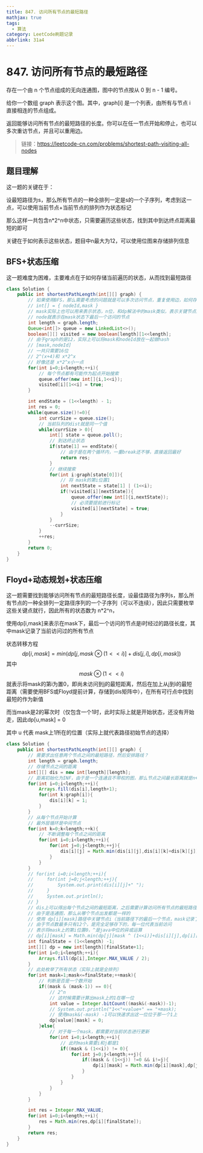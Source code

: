 ```yaml
---
title: 847. 访问所有节点的最短路径
mathjax: true
tags:
  - 算法
category: LeetCode刷题记录
abbrlink: 31a4
---
```

# 847. 访问所有节点的最短路径

存在一个由 n 个节点组成的无向连通图，图中的节点按从 0 到 n - 1 编号。

给你一个数组 graph 表示这个图。其中，graph[i] 是一个列表，由所有与节点 i 直接相连的节点组成。

返回能够访问所有节点的最短路径的长度。你可以在任一节点开始和停止，也可以多次重访节点，并且可以重用边。

> 链接：https://leetcode-cn.com/problems/shortest-path-visiting-all-nodes

<!-- more -->

## 题目理解

这一题的关键在于：

设最短路径为s，那么所有节点的一种全排列一定是s的一个子序列，考虑到这一点，可以使用当前节点+当前节点的排列作为状态标记

那么这样一共包含n*2^n中状态，只需要遍历这些状态，找到其中到达终点距离最短的即可

关键在于如何表示这些状态，题目中n最大为12，可以使用位图来存储排列信息

## BFS+状态压缩

这一题难度为困难，主要难点在于如何存储当前遍历的状态，从而找到最短路径

```java
class Solution {
    public int shortestPathLength(int[][] graph) {
        // 如果使用BFS，那么需要考虑的问题就是可以多次访问节点，重复使用边，如何存储状态
        // int[] = { nodeId,mask }
        // mask实际上也可以用来表示状态，n位，和dp解法中的mask类似，表示关键节点的全排列
        // node就表示在mask状态下最后一个访问的节点
        int length = graph.length;
        Queue<int[]> queue = new LinkedList<>();
        boolean[][] visited = new boolean[length][1<<length];
        // 由于graph的是12，实际上可以将mask和nodeId放在一起做hash
        // [mask,nodeId]
        // 一共只需要16位
        // 2^(x+4)和 x*2^x
        // 好像还是 x*2^x小一点
        for(int i=0;i<length;++i){
            // 每个节点都有可能作为起点开始搜索
            queue.offer(new int[]{i,1<<i});
            visited[i][1<<i] = true;
        }

        int endState = (1<<length) - 1;
        int res = 0;
        while(queue.size()!=0){
            int currSize = queue.size();
            // 当前队列的dist就是同一个值
            while(currSize > 0){
                int[] state = queue.poll();
                // 到达终止状态
                if(state[1] == endState){
                    // 由于是在两个循环内，一重break还不够，直接返回最好
                    return res;
                }
                // 继续搜索
                for(int i:graph[state[0]]){
                  	// 将 mask的第i位置1
                    int nextState = state[1] | (1<<i); 
                    if(!visited[i][nextState]){
                        queue.offer(new int[]{i,nextState});
                        // 必须要提前进行标记
                        visited[i][nextState] = true;
                    }
                }
                --currSize;
            }
            ++res;
        }
        return 0;
    }
}
```



## Floyd+动态规划+状态压缩

这一题需要找到能够访问所有节点的最短路径长度，设最佳路径为序列s，那么所有节点的一种全排列一定路径序列的一个子序列（可以不连续），因此只需要枚举这些关键点就行，因此所有的状态数为 n*2^n，

使用dp[i,mask]来表示在mask下，最后一个访问的节点是i时经过的路径长度，其中mask记录了当前访问过的所有节点

状态转移方程
$$
dp[i,mask] = min(dp[j,mask \otimes(1<<i)]+dis[j,i],dp[i,mask])
$$
其中
$$
mask\otimes(1<<i)
$$
就表示将mask的第i为置0，即尚未访问到j的最短距离，然后在加上从j到i的最短距离（需要使用BFS或Floyd提前计算，存储到dis矩阵中），在所有可行点中找到最短的作为新值

而当mask是2的幂次时（仅包含一个1时，此时实际上就是开始状态，还没有开始走，因此dp[u,mask] = 0

其中 u 代表 mask上1所在的位置（实际上就代表路径初始节点的选择）

```java
class Solution {
    public int shortestPathLength(int[][] graph) {
        // 需要求出任意两个节点之间的最短路径，然后安排路线？
        int length = graph.length;
        // 存储节点之间的距离
        int[][] dis = new int[length][length];
        // 距离初始化为INF，由于是一个连通且不带权的图，那么节点之间最长距离就是n+1
        for(int i=0;i<length;++i){
            Arrays.fill(dis[i],length+1);
            for(int k:graph[i]){
                dis[i][k] = 1;
            }
        }
        // 从每个节点开始计算
        // 最外层循环是中间节点
        for(int k=0;k<length;++k){
            // 不断调整每个节点之间的距离
            for(int i=0;i<length;++i){
                for(int j=0;j<length;++j){
                    dis[i][j] = Math.min(dis[i][j],dis[i][k]+dis[k][j]);
                }
            }           
        }
        // for(int i=0;i<length;++i){
        //     for(int j=0;j<length;++j){
        //         System.out.print(dis[i][j]+" ");
        //     }
        //     System.out.println();
        // }
        // dis上可以得出每个节点之间的最短距离，之后需要计算访问所有节点的最短路径的长度
        // 由于是连通图，那么从哪个节点出发都是一样的
        // 使用 dp[i][mask]路径中关键节点i（当前路径下的最后一个节点，mask记录了当前访问过的全部节点，
        // 由于节点数最多只有12个，是完全足够存下的，每一位代表当前访问
        // 表示将mask上的第i位置0，^是java中位的异或运算
        // dp[i][mask] = Math.min(dp[j][mask ^ (1<<i)]+dis[i][j],dp[i][mask]);
        int finalState = (1<<length) -1;
        int[][] dp = new int[length][finalState+1];
        for(int i=0;i<length;++i){
            Arrays.fill(dp[i],Integer.MAX_VALUE / 2);
        }
        // 此处枚举了所有状态（实际上就是全排列）
        for(int mask=1;mask<=finalState;++mask){
            // 判断是否是一个数开始
            if((mask & (mask-1)) == 0){
                // 2^n
                // 这时候需要计算出mask上的1在哪一位
                int value = Integer.bitCount((mask&(-mask))-1);
                // System.out.println("1<<"+value+" == "+mask);
                // 使用mask&(-mask) -1可以快速求出这一位位于那一个1上
                dp[value][mask] = 0;
            }else{
              	// 对于每一个mask，都需要对当前状态进行更新
                for(int i=0;i<length;++i){
                    // 此时mask需要i和j都是1
                    if((mask & (1<<i)) != 0){
                        for(int j=0;j<length;++j){
                            if((mask & (1<<j)) !=0 && i!=j){
                                dp[i][mask] = Math.min(dp[i][mask],dp[j][mask ^ (1<<i)]+dis[j][i]);
                            }
                        }
                    }
                }
            }
        }

        int res = Integer.MAX_VALUE;
        for(int i=0;i<length;++i){
            res = Math.min(res,dp[i][finalState]);
        }
        return res;
    }
}
```

